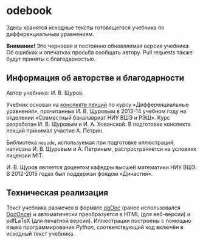 # odebook
Здесь хранятся исходные тексты готовящегося учебника по дифференциальным уравнениям. 

**Внимание!** Это черновая и постоянно обновляемая версия учебника. Об ошибках и опечатках просьба сообщать автору. Pull requests также будут приняты с благодарностью.

## Информация об авторстве и благодарности
Автор учебника: И. В. Щуров. 

Учебник основан на [конспекте лекций](http://math-info.hse.ru/s13/n) по курсу «Дифференциальные уравнения», прочитанных И. В. Щуровым в 2013-14 учебном году на отделении «Совместный бакалавриат НИУ ВШЭ и РЭШ». Курс разработан И. В. Щуровым и И. А. Хованской. В подготовке конспекта лекций принимал участие А. Петрин.

Библиотека `nesode`, используемая при подготовке иллюстраций, написана И. В. Щуровым и А. Петриным, распространяется на условиях лицензии MIT.

И. В. Щуров является доцентом кафедры высшей математики НИУ ВШЭ. В 2012-2015 годах был поддержан фондом «Династия».

## Техническая реализация
Текст учебника размечен в формате [qqDoc](http://github.com/ischurov/qqmbr) (ранее использовался [DocOnce](https://github.com/hplgit/doconce)) и автоматически преобразуется в HTML (для веб-версии) и pdfLaTeX (для печатной версии). Иллюстрации построены с помощью языка программирования *Python*, соответствующий код включён в исходный текст учебника.

